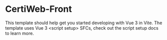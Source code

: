 # CertiWeb-Front
This template should help get you started developing with Vue 3 in Vite. The template uses Vue 3 &lt;script setup> SFCs, check out the script setup docs to learn more.
